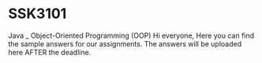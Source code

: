 # SSK3101
Java _ Object-Oriented Programming (OOP)
Hi everyone,
Here you can find the sample answers for our assignments.
The answers will be uploaded here AFTER the deadline.
